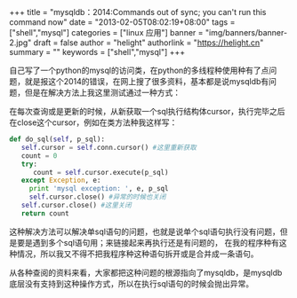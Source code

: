 +++
title = "mysqldb：2014:Commands out of sync; you can't run this command now"
date = "2013-02-05T08:02:19+08:00"
tags = ["shell","mysql"]
categories = ["linux 应用"]
banner = "img/banners/banner-2.jpg"
draft = false
author = "helight"
authorlink = "https://helight.cn"
summary = ""
keywords = ["shell","mysql"]
+++

自己写了一个python的mysql的访问类，在python的多线程种使用种有了点问题，就是报这个2014的错误，在网上搜了很多资料，基本都是说mysqldb有问题，但是在解决方法上我这里测试通过一种方式：

在每次查询或是更新的时候，从新获取一个sql执行结构体cursor，执行完毕之后在close这个cursor，例如在类方法种我这样写：
<!--more-->
```python
def do_sql(self, p_sql):
   self.cursor = self.conn.cursor() #这里重新获取
   count = 0
   try:
      count = self.cursor.execute(p_sql) 
   except Exception, e:
     print 'mysql exception: ', e, p_sql 
     self.cursor.close() #异常的时候也关闭
   self.cursor.close() #这里关闭
   return count
```
这种解决方法可以解决单sql语句的问题，也就是说单个sql语句执行没有问题，但是要是遇到多个sql语句用；来链接起来再执行还是有问题的，
在我的程序种有这种情况，所以我又不得不把我程序种这种语句拆开或是合并成一条语句。

从各种查阅的资料来看，大家都把这种问题的根源指向了mysqldb，是mysqldb底层没有支持到这种操作方式，所以在执行sql语句的时候会抛出异常。